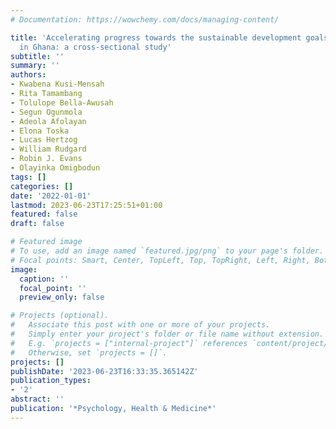 ```yaml
---
# Documentation: https://wowchemy.com/docs/managing-content/

title: 'Accelerating progress towards the sustainable development goals for adolescents
  in Ghana: a cross-sectional study'
subtitle: ''
summary: ''
authors:
- Kwabena Kusi-Mensah
- Rita Tamambang
- Tolulope Bella-Awusah
- Segun Ogunmola
- Adeola Afolayan
- Elona Toska
- Lucas Hertzog
- William Rudgard
- Robin J. Evans
- Olayinka Omigbodun
tags: []
categories: []
date: '2022-01-01'
lastmod: 2023-06-23T17:25:51+01:00
featured: false
draft: false

# Featured image
# To use, add an image named `featured.jpg/png` to your page's folder.
# Focal points: Smart, Center, TopLeft, Top, TopRight, Left, Right, BottomLeft, Bottom, BottomRight.
image:
  caption: ''
  focal_point: ''
  preview_only: false

# Projects (optional).
#   Associate this post with one or more of your projects.
#   Simply enter your project's folder or file name without extension.
#   E.g. `projects = ["internal-project"]` references `content/project/deep-learning/index.md`.
#   Otherwise, set `projects = []`.
projects: []
publishDate: '2023-06-23T16:33:35.365142Z'
publication_types:
- '2'
abstract: ''
publication: '*Psychology, Health & Medicine*'
---
```

